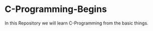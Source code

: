 # C-Programming-Begins

<p>In this Repository we will learn C-Programming from the basic things.</p>
